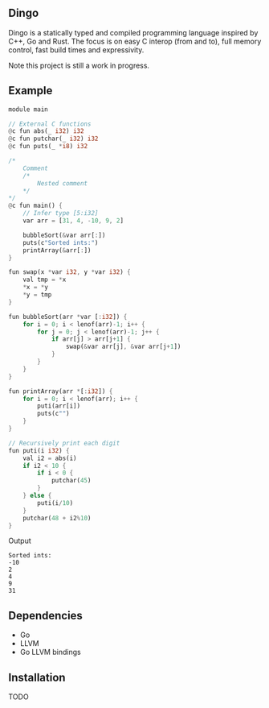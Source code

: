 ## Dingo

Dingo is a statically typed and compiled programming language inspired by C++, Go and Rust. The focus is on easy C interop (from and to), full memory control, fast build times and expressivity.

Note this project is still a work in progress.

## Example
```rust
module main

// External C functions
@c fun abs(_ i32) i32
@c fun putchar(_ i32) i32
@c fun puts(_ *i8) i32

/*
    Comment
    /*
        Nested comment
    */
*/
@c fun main() {
    // Infer type [5:i32]
    var arr = [31, 4, -10, 9, 2]

    bubbleSort(&var arr[:])
    puts(c"Sorted ints:")
    printArray(&arr[:])
}

fun swap(x *var i32, y *var i32) {
    val tmp = *x
    *x = *y
    *y = tmp
}

fun bubbleSort(arr *var [:i32]) {
    for i = 0; i < lenof(arr)-1; i++ {
        for j = 0; j < lenof(arr)-1; j++ {
            if arr[j] > arr[j+1] {
                swap(&var arr[j], &var arr[j+1])
            }
        }
    }
}

fun printArray(arr *[:i32]) {
    for i = 0; i < lenof(arr); i++ {
        puti(arr[i])
        puts(c"")
    }
}

// Recursively print each digit
fun puti(i i32) {
    val i2 = abs(i)
    if i2 < 10 {
        if i < 0 {
            putchar(45)
        }
    } else {
        puti(i/10)
    }
    putchar(48 + i2%10)
}
```

Output
```
Sorted ints:
-10
2
4
9
31
```

## Dependencies
* Go 
* LLVM 
* Go LLVM bindings

## Installation
TODO
